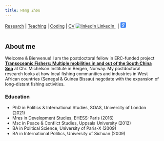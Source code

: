```yaml
---
title: Hang Zhou
---
```




<div class="topnav">
  <a href="Research">Research</a>
   <span class="separator">  |  </span>
  <a href="Teaching">Teaching</a>
   <span class="separator">  |  </span>
  <a href="Coding">Coding</a>
   <span class="separator">  |  </span>
  <a href="CV">CV</a>
<style="text-align:right;">
  <a href="https://uk.linkedin.com/in/hang-zhou-skylight" rel="nofollow noreferrer">
    <img src="https://i.stack.imgur.com/gVE0j.png" alt="linkedin"> LinkedIn
  </a> &nbsp; 
   <span class="separator">  |  </span>
  <a href="https://scholar.google.com/citations?user=otpUDCkAAAAJ&hl=en]" rel="nofollow noreferrer">
    <img src="google_scholar.png" alt="Google Scholar">
  </a>

  
  </div>

<br>

## About me

Welcome & Bienvenue! I am the postdoctoral fellow in ERC-funded project **[Transoceanic Fishers: Multiple mobilities in and out of the South China Sea](https://www.cmi.no/projects/2195-transoceanic-fishers-multiple-mobilities-in-and-out-of-the-south-china-sea)** at Chr. Michelson Institute in Bergen, Norway. My postdoctoral research looks at how local fishing communities and industries in West African countries (Senegal & Guinea Bissau) negotiate with the expansion of long-distant fishing activities. 


### Education
  * PhD in Politics & International Studies, SOAS, University of London (2021)
  * Mres in Development Studies, EHESS-Paris (2016)
  * Msc in Peace & Conflict Studies, Uppsala University (2012)
  * BA in Political Science, University of Paris-X (2009)
  * BA in International Politics, University of Sichuan (2009)
  




